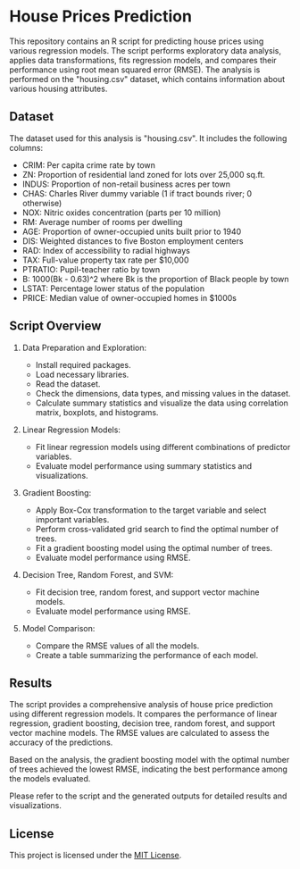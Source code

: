 # House Prices Prediction

This repository contains an R script for predicting house prices using various regression models. The script performs exploratory data analysis, applies data transformations, fits regression models, and compares their performance using root mean squared error (RMSE). The analysis is performed on the "housing.csv" dataset, which contains information about various housing attributes.

## Dataset

The dataset used for this analysis is "housing.csv". It includes the following columns:

- CRIM: Per capita crime rate by town
- ZN: Proportion of residential land zoned for lots over 25,000 sq.ft.
- INDUS: Proportion of non-retail business acres per town
- CHAS: Charles River dummy variable (1 if tract bounds river; 0 otherwise)
- NOX: Nitric oxides concentration (parts per 10 million)
- RM: Average number of rooms per dwelling
- AGE: Proportion of owner-occupied units built prior to 1940
- DIS: Weighted distances to five Boston employment centers
- RAD: Index of accessibility to radial highways
- TAX: Full-value property tax rate per $10,000
- PTRATIO: Pupil-teacher ratio by town
- B: 1000(Bk - 0.63)^2 where Bk is the proportion of Black people by town
- LSTAT: Percentage lower status of the population
- PRICE: Median value of owner-occupied homes in $1000s

## Script Overview

1. Data Preparation and Exploration:
   - Install required packages.
   - Load necessary libraries.
   - Read the dataset.
   - Check the dimensions, data types, and missing values in the dataset.
   - Calculate summary statistics and visualize the data using correlation matrix, boxplots, and histograms.

2. Linear Regression Models:
   - Fit linear regression models using different combinations of predictor variables.
   - Evaluate model performance using summary statistics and visualizations.
   
3. Gradient Boosting:
   - Apply Box-Cox transformation to the target variable and select important variables.
   - Perform cross-validated grid search to find the optimal number of trees.
   - Fit a gradient boosting model using the optimal number of trees.
   - Evaluate model performance using RMSE.
   
4. Decision Tree, Random Forest, and SVM:
   - Fit decision tree, random forest, and support vector machine models.
   - Evaluate model performance using RMSE.
   
5. Model Comparison:
   - Compare the RMSE values of all the models.
   - Create a table summarizing the performance of each model.

## Results

The script provides a comprehensive analysis of house price prediction using different regression models. It compares the performance of linear regression, gradient boosting, decision tree, random forest, and support vector machine models. The RMSE values are calculated to assess the accuracy of the predictions.

Based on the analysis, the gradient boosting model with the optimal number of trees achieved the lowest RMSE, indicating the best performance among the models evaluated.

Please refer to the script and the generated outputs for detailed results and visualizations.

## License

This project is licensed under the [MIT License](LICENSE).

